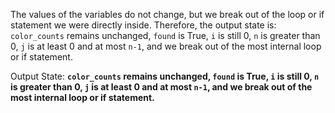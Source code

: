 The values of the variables do not change, but we break out of the loop or if statement we were directly inside. Therefore, the output state is: `color_counts` remains unchanged, `found` is True, `i` is still 0, `n` is greater than 0, `j` is at least 0 and at most `n-1`, and we break out of the most internal loop or if statement.

Output State: **`color_counts` remains unchanged, `found` is True, `i` is still 0, `n` is greater than 0, `j` is at least 0 and at most `n-1`, and we break out of the most internal loop or if statement.**